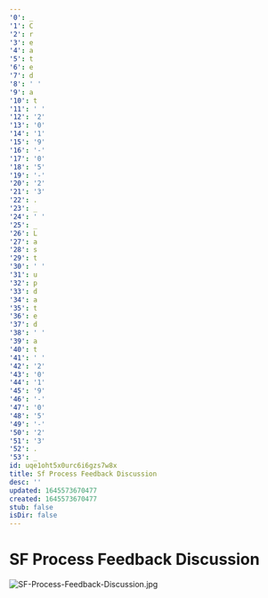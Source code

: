 ```yaml
---
'0': _
'1': C
'2': r
'3': e
'4': a
'5': t
'6': e
'7': d
'8': ' '
'9': a
'10': t
'11': ' '
'12': '2'
'13': '0'
'14': '1'
'15': '9'
'16': '-'
'17': '0'
'18': '5'
'19': '-'
'20': '2'
'21': '3'
'22': .
'23': _
'24': ' '
'25': _
'26': L
'27': a
'28': s
'29': t
'30': ' '
'31': u
'32': p
'33': d
'34': a
'35': t
'36': e
'37': d
'38': ' '
'39': a
'40': t
'41': ' '
'42': '2'
'43': '0'
'44': '1'
'45': '9'
'46': '-'
'47': '0'
'48': '5'
'49': '-'
'50': '2'
'51': '3'
'52': .
'53': _
id: uqe1oht5x0urc6i6gzs7w8x
title: Sf Process Feedback Discussion
desc: ''
updated: 1645573670477
created: 1645573670477
stub: false
isDir: false
---
```


# SF Process Feedback Discussion


![SF-Process-Feedback-Discussion.jpg](/assets/sf-process-feedback-discussion-yb4dx7h055mc.jpg)

